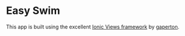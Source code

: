 # Easy Swim

This app is built using the excellent
[Ionic Views framework](https://github.com/gaperton/ionic-views) by
[gaperton](https://twitter.com/gaperton).